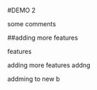 #DEMO 2

some comments

##adding more features


features

adding more features
addng

addming to new b